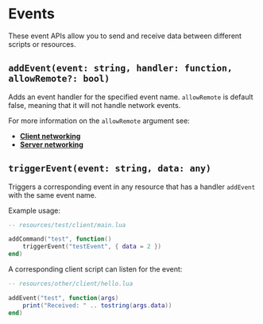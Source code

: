 # Events

These event APIs allow you to send and receive data between different scripts or resources. 

## `addEvent(event: string, handler: function, allowRemote?: bool)`

Adds an event handler for the specified event name. `allowRemote` is default false, meaning that it will not handle network events.

For more information on the `allowRemote` argument see:
 - **[Client networking](/client-api/network)**
 - **[Server networking](/server-api/network)**

## `triggerEvent(event: string, data: any)`

Triggers a corresponding event in any resource that has a handler `addEvent` with the same event name.

Example usage:

```lua
-- resources/test/client/main.lua

addCommand("test", function()
    triggerEvent("testEvent", { data = 2 })
end)

```

A corresponding client script can listen for the event:
```lua
-- resources/other/client/hello.lua

addEvent("test", function(args)
    print("Received: " .. tostring(args.data))
end)
```